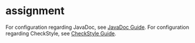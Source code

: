# assignment

For configuration regarding JavaDoc, see [JavaDoc Guide](developer-guide/javadoc.md).
For configuration regarding CheckStyle, see [CheckStyle Guide](developer-guide/checkstyle).
